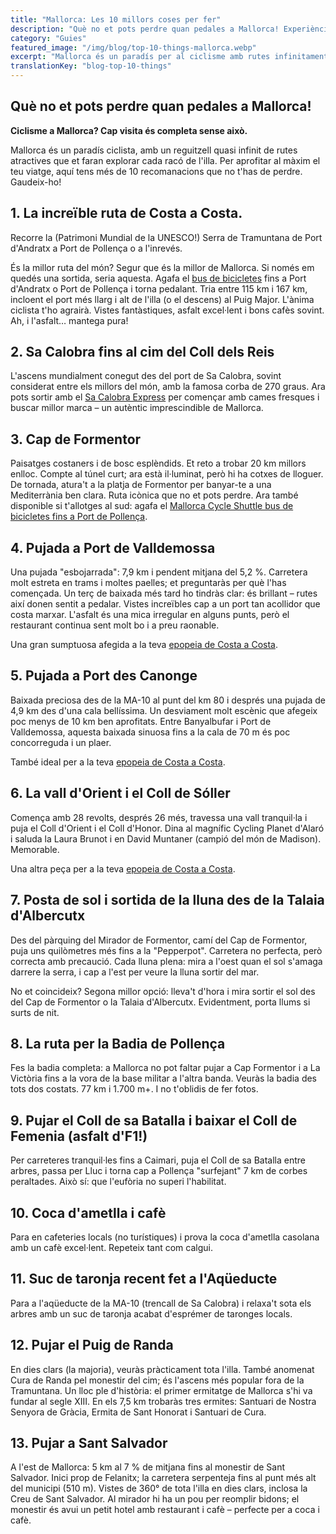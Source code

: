 ```yaml
---
title: "Mallorca: Les 10 millors coses per fer"
description: "Què no et pots perdre quan pedales a Mallorca! Experiències i rutes essencials per a una aventura ciclista definitiva."
category: "Guies"
featured_image: "/img/blog/top-10-things-mallorca.webp"
excerpt: "Mallorca és un paradís per al ciclisme amb rutes infinitament atractives. Des de la mundialment famosa Sa Calobra fins a l'impressionant ruta Andratx-Pollença, descobreix els imprescindibles del teu viatge en bici."
translationKey: "blog-top-10-things"
---
```


## Què no et pots perdre quan pedales a Mallorca!

**Ciclisme a Mallorca? Cap visita és completa sense això.**

Mallorca és un paradís ciclista, amb un reguitzell quasi infinit de rutes atractives que et faran explorar cada racó de l'illa. Per aprofitar al màxim el teu viatge, aquí tens més de 10 recomanacions que no t'has de perdre. Gaudeix-ho!

## 1. La increïble ruta de Costa a Costa.

Recorre la (Patrimoni Mundial de la UNESCO!) Serra de Tramuntana de Port d'Andratx a Port de Pollença o a l'inrevés.

És la millor ruta del món? Segur que és la millor de Mallorca. Si només em quedés una sortida, seria aquesta. Agafa el <a href="https://mallorcacycleshuttle.company.site/products/Scheduled-Bike-Buses-c15728235" target="_blank">bus de bicicletes</a> fins a Port d'Andratx o Port de Pollença i torna pedalant. Tria entre 115 km i 167 km, incloent el port més llarg i alt de l'illa (o el descens) al Puig Major. L'ànima ciclista t'ho agrairà. Vistes fantàstiques, asfalt excel·lent i bons cafès sovint. Ah, i l'asfalt… mantega pura!

## 2. Sa Calobra fins al cim del Coll dels Reis

L'ascens mundialment conegut des del port de Sa Calobra, sovint considerat entre els millors del món, amb la famosa corba de 270 graus. Ara pots sortir amb el <a href="https://mallorcacycleshuttle.company.site/products/Scheduled-Bike-Buses-c15728235" target="_blank">Sa Calobra Express</a> per començar amb cames fresques i buscar millor marca – un autèntic imprescindible de Mallorca.

## 3. Cap de Formentor

Paisatges costaners i de bosc esplèndids. Et reto a trobar 20 km millors enlloc. Compte al túnel curt; ara està il·luminat, però hi ha cotxes de lloguer. De tornada, atura't a la platja de Formentor per banyar-te a una Mediterrània ben clara. Ruta icònica que no et pots perdre. Ara també disponible si t'allotges al sud: agafa el <a href="https://mallorcacycleshuttle.company.site/products/Scheduled-Bike-Buses-c15728235" target="_blank">Mallorca Cycle Shuttle bus de bicicletes fins a Port de Pollença</a>.

## 4. Pujada a Port de Valldemossa

Una pujada "esbojarrada": 7,9 km i pendent mitjana del 5,2 %. Carretera molt estreta en trams i moltes paelles; et preguntaràs per què l'has començada. Un terç de baixada més tard ho tindràs clar: és brillant – rutes així donen sentit a pedalar. Vistes increïbles cap a un port tan acollidor que costa marxar. L'asfalt és una mica irregular en alguns punts, però el restaurant continua sent molt bo i a preu raonable.

Una gran sumptuosa afegida a la teva <a href="/ca/shuttle-bici/andratx-pollenca-guide/">epopeia de Costa a Costa</a>.

## 5. Pujada a Port des Canonge

Baixada preciosa des de la MA-10 al punt del km 80 i després una pujada de 4,9 km des d'una cala bellíssima. Un desviament molt escènic que afegeix poc menys de 10 km ben aprofitats. Entre Banyalbufar i Port de Valldemossa, aquesta baixada sinuosa fins a la cala de 70 m és poc concorreguda i un plaer.

També ideal per a la teva <a href="/ca/shuttle-bici/andratx-pollenca-guide/">epopeia de Costa a Costa</a>.

## 6. La vall d'Orient i el Coll de Sóller

Comença amb 28 revolts, després 26 més, travessa una vall tranquil·la i puja el Coll d'Orient i el Coll d'Honor. Dina al magnífic Cycling Planet d'Alaró i saluda la Laura Brunot i en David Muntaner (campió del món de Madison). Memorable.

Una altra peça per a la teva <a href="/ca/shuttle-bici/andratx-pollenca-guide/">epopeia de Costa a Costa</a>.

## 7. Posta de sol i sortida de la lluna des de la Talaia d'Albercutx

Des del pàrquing del Mirador de Formentor, camí del Cap de Formentor, puja uns quilòmetres més fins a la "Pepperpot". Carretera no perfecta, però correcta amb precaució. Cada lluna plena: mira a l'oest quan el sol s'amaga darrere la serra, i cap a l'est per veure la lluna sortir del mar.

No et coincideix? Segona millor opció: lleva't d'hora i mira sortir el sol des del Cap de Formentor o la Talaia d'Albercutx. Evidentment, porta llums si surts de nit.

## 8. La ruta per la Badia de Pollença

Fes la badia completa: a Mallorca no pot faltar pujar a Cap Formentor i a La Victòria fins a la vora de la base militar a l'altra banda. Veuràs la badia des tots dos costats. 77 km i 1.700 m+. I no t'oblidis de fer fotos.

## 9. Pujar el Coll de sa Batalla i baixar el Coll de Femenia (asfalt d'F1!)

Per carreteres tranquil·les fins a Caimari, puja el Coll de sa Batalla entre arbres, passa per Lluc i torna cap a Pollença "surfejant" 7 km de corbes peraltades. Això sí: que l'eufòria no superi l'habilitat.

## 10. Coca d'ametlla i cafè

Para en cafeteries locals (no turístiques) i prova la coca d'ametlla casolana amb un cafè excel·lent. Repeteix tant com calgui.

## 11. Suc de taronja recent fet a l'Aqüeducte

Para a l'aqüeducte de la MA-10 (trencall de Sa Calobra) i relaxa't sota els arbres amb un suc de taronja acabat d'esprémer de taronges locals.

## 12. Pujar el Puig de Randa

En dies clars (la majoria), veuràs pràcticament tota l'illa. També anomenat Cura de Randa pel monestir del cim; és l'ascens més popular fora de la Tramuntana. Un lloc ple d'història: el primer ermitatge de Mallorca s'hi va fundar al segle XIII. En els 7,5 km trobaràs tres ermites: Santuari de Nostra Senyora de Gràcia, Ermita de Sant Honorat i Santuari de Cura.

## 13. Pujar a Sant Salvador

A l'est de Mallorca: 5 km al 7 % de mitjana fins al monestir de Sant Salvador. Inici prop de Felanitx; la carretera serpenteja fins al punt més alt del municipi (510 m). Vistes de 360° de tota l'illa en dies clars, inclosa la Creu de Sant Salvador. Al mirador hi ha un pou per reomplir bidons; el monestir és avui un petit hotel amb restaurant i cafè – perfecte per a coca i cafè.
